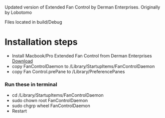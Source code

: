 Updated version of Extended Fan Control by Derman Enterprises.
Originally by Lobotomo

Files located in build/Debug

# Installation steps #
* Install Macbook/Pro Extended Fan Control from Derman Enterprises [Download](http://www.derman.com/MacBook-Pro-Fan-Control)
* copy FanControlDaemon to /Library/StartupItems/FanControlDaemon
* copy Fan Control.prePane to /Library/PreferencePanes

### Run these in terminal ###
* cd /Library/StartupItems/FanControlDaemon
* sudo chown root FanControlDaemon
* sudo chgrp wheel FanControlDaemon
* Restart 
